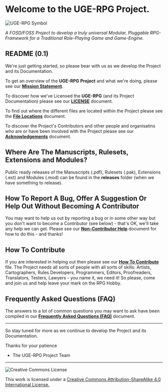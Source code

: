# Welcome to the UGE-RPG Project.
![UGE-RPG Symbol](https://github.com/UGE-RPG/UGE-RPG/blob/master/support_files/übersymbol_medium.png)

*A FOSD/FOSS Project to develop a truly universal Modular, Pluggable RPG-Framework for a Traditional Role-Playing Game and Game-Engine.*

## README (0.1)

We're just getting started, so please bear with us as we develop the Project and its Documentation.

To get an overview of the **UGE-RPG Project** and what we're doing, please see our [**Mission Statement**](https://github.com/UGE-RPG/master/blob/master/project_documentation/Mission_Statement.md).

To discover how we've Licensed the **UGE-RPG** (and its Project Documentation) please see our [**LICENSE**](https://github.com/UGE-RPG/UGE-RPG/blob/master/LICENSE.md) document.

To find out where the different files are located within the Project please see the [**File Locations**](https://github.com/UGE-RPG/master/blob/master/project_documentation/File_Locations.md) document.

To discover the Project's Contributors and other people and organisatins who are or have been involved with the Project please see our [**Acknowledgements**](https://github.com/UGE-RPG/master/blob/master/project_documentation/Acknowledgements.md) document.

## Where Are The Manuscripts, Rulesets, Extensions and Modules?

Public ready releases of the Manuscripts (.pdf), Rulesets (.pak), Extensions (.ext) and Modules (.mod) can be found in the **releases** folder (when we have something to release).

## How To Report A Bug, Offer A Suggestion Or Help Out Without Becoming A Contributor

You may want to help us out by reporting a bug or in some other way but you don't want to become a Contributor (see below) - that's OK, we'll take any help we can get. Please see our [**Non-Contributor Help**](https://github.com/UGE-RPG/master/blob/master/project_documentation/Non-Contributor_Help.md) document for how to do this - and thanks!

## How To Contribute

If you are interested in helping out then please see our [**How To Contribute**](https://github.com/UGE-RPG/master/blob/master/project_documentation/How_To_Contribute.md) file. The Project needs all sorts of people with all sorts of skills: Artists, Cartographers, Rules Developers, Programmers, Editors, Proofreaders, Translators, Testers, Lawyers - you name it, we need it! So please, come and join us and help leave your mark on the RPG Hobby.

## Frequently Asked Questions (FAQ)

The answers to a lot of common questions you may want to ask have been compiled in our [**Frequently Asked Questions (FAQ)**](https://github.com/UGE-RPG/master/blob/master/project_documentation/FAQ.md) document.

---

So stay tuned for more as we continue to develop the Project and its Documentation.

Thanks for your patience

- The UGE-RPG Project Team

---

![Creative Commons License](https://i.creativecommons.org/l/by-sa/4.0/88x31.png "Creative Commons License")

This work is licensed under a [Creative Commons Attribution-ShareAlike 4.0 International License.](http://creativecommons.org/licenses/by-sa/4.0/)
